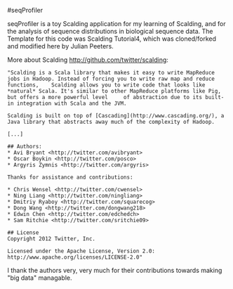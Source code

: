 #seqProfiler

seqProfiler is a toy Scalding application for my learning of Scalding, and for the analysis of sequence distributions in biological sequence data.  The Template for this code was Scalding Tutorial4, which was cloned/forked and modified here by Julian Peeters.

More about Scalding <http://github.com/twitter/scalding>:

	"Scalding is a Scala library that makes it easy to write MapReduce jobs in Hadoop. Instead of forcing you to write raw map and reduce functions, 	Scalding allows you to write code that looks like *natural* Scala. It's similar to other MapReduce platforms like Pig, but offers a more powerful level 	of abstraction due to its built-in integration with Scala and the JVM.
	
	Scalding is built on top of [Cascading](http://www.cascading.org/), a Java library that abstracts away much of the complexity of Hadoop.
	
	[...]
	
	## Authors:
	* Avi Bryant <http://twitter.com/avibryant>
	* Oscar Boykin <http://twitter.com/posco>
	* Argyris Zymnis <http://twitter.com/argyris>
	
	Thanks for assistance and contributions:
	
	* Chris Wensel <http://twitter.com/cwensel>
	* Ning Liang <http://twitter.com/ningliang>
	* Dmitriy Ryaboy <http://twitter.com/squarecog>
	* Dong Wang <http://twitter.com/dongwang218>
	* Edwin Chen <http://twitter.com/edchedch>
	* Sam Ritchie <http://twitter.com/sritchie09>
	
	## License
	Copyright 2012 Twitter, Inc.
	
	Licensed under the Apache License, Version 2.0: http://www.apache.org/licenses/LICENSE-2.0"

I thank the authors very, very much for their contributions towards making "big data" managable. 
